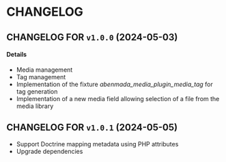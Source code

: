 # CHANGELOG

## CHANGELOG FOR `v1.0.0` (2024-05-03)

#### Details

- Media management
- Tag management
- Implementation of the fixture *abenmada_media_plugin_media_tag* for tag generation
- Implementation of a new media field allowing selection of a file from the media library

## CHANGELOG FOR `v1.0.1` (2024-05-05)

- Support Doctrine mapping metadata using PHP attributes
- Upgrade dependencies
